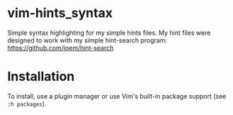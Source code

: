 # vim-hints_syntax

Simple syntax highlighting for my simple hints files. My hint files were designed to work with my simple hint-search program: https://github.com/joem/hint-search

# Installation

To install, use a plugin manager or use Vim's built-in package support (see `:h packages`).

